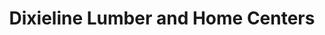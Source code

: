 ---
title: "Dixieline Lumber and Home Centers"
url: /la-mesa/dixieline-lumber-and-home-centers-center-drive/
shop: Baumarkt
---